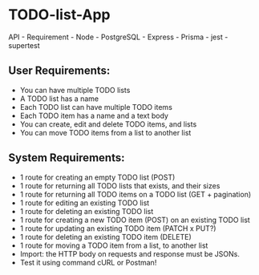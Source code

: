 # TODO-list-App
API - Requirement - Node - PostgreSQL - Express - Prisma - jest - supertest

## User Requirements:
- You can have multiple TODO lists
- A TODO list has a name
- Each TODO list can have multiple TODO items
- Each TODO item has a name and a text body
- You can create, edit and delete TODO items, and lists
- You can move TODO items from a list to another list

## System Requirements:
- 1 route for creating an empty TODO list (POST)
- 1 route for returning all TODO lists that exists, and their sizes
- 1 route for returning all TODO items on a TODO list (GET + pagination)
- 1 route for editing an existing TODO list
- 1 route for deleting an existing TODO list
- 1 route for creating a new TODO item (POST) on an existing TODO list
- 1 route for updating an existing TODO item (PATCH x PUT?)
- 1 route for deleting an existing TODO item (DELETE)
- 1 route for moving a TODO item from a list, to another list
- Import: the HTTP body on requests and response must be JSONs.
- Test it using command cURL or Postman!

